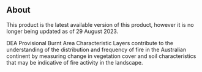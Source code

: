 ## About

This product is the latest available version of this product, however it is no longer being updated as of 29 August 2023.

DEA Provisional Burnt Area Characteristic Layers contribute to the understanding of the distribution and frequency of fire in the Australian continent by measuring change in vegetation cover and soil characteristics that may be indicative of fire activity in the landscape.
